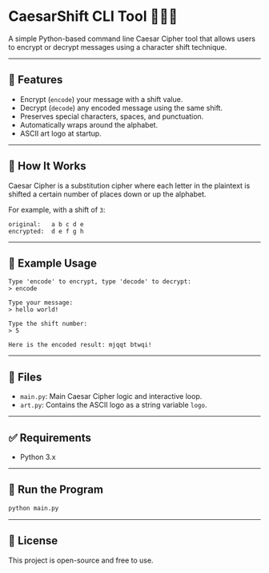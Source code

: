 # CaesarShift CLI Tool 🕵️‍♂️🔐

A simple Python-based command line Caesar Cipher tool that allows users to encrypt or decrypt messages using a character shift technique.

---

## 🔧 Features

- Encrypt (`encode`) your message with a shift value.
- Decrypt (`decode`) any encoded message using the same shift.
- Preserves special characters, spaces, and punctuation.
- Automatically wraps around the alphabet.
- ASCII art logo at startup.

---

## 🚀 How It Works

Caesar Cipher is a substitution cipher where each letter in the plaintext is shifted a certain number of places down or up the alphabet.

For example, with a shift of `3`:
```
original:   a b c d e
encrypted:  d e f g h
```

---

## 🧠 Example Usage

```
Type 'encode' to encrypt, type 'decode' to decrypt:
> encode

Type your message:
> hello world!

Type the shift number:
> 5

Here is the encoded result: mjqqt btwqi!
```

---

## 📁 Files

- `main.py`: Main Caesar Cipher logic and interactive loop.
- `art.py`: Contains the ASCII logo as a string variable `logo`.

---

## ✅ Requirements

- Python 3.x

---

## 🔄 Run the Program

```bash
python main.py
```

---


## 📜 License

This project is open-source and free to use.
